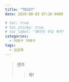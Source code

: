 ```yaml
---
title: "TESST"
date: 2020-08-03 07:26-0400

# toc: true
# toc_sticky: true
# toc_label: "페이지 주요 목차"
categories:
  - 어쩌구 저쩌구
tags:
  - 심심해
---
```

> 샌즈
>> 와!
